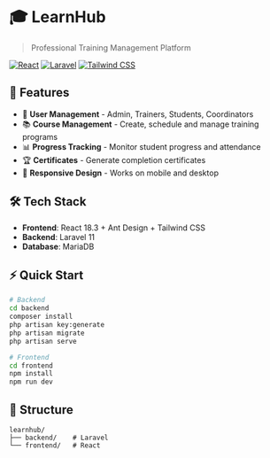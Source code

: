 # 🎓 LearnHub

> Professional Training Management Platform

[![React](https://img.shields.io/badge/React-18.3-61DAFB?style=flat-square&logo=react)](https://reactjs.org/)
[![Laravel](https://img.shields.io/badge/Laravel-11+-FF2D20?style=flat-square&logo=laravel)](https://laravel.com/)
[![Tailwind CSS](https://img.shields.io/badge/Tailwind%20CSS-3+-06B6D4?style=flat-square&logo=tailwindcss)](https://tailwindcss.com/)

## 🚀 Features

- 👥 **User Management** - Admin, Trainers, Students, Coordinators
- 📚 **Course Management** - Create, schedule and manage training programs
- 📊 **Progress Tracking** - Monitor student progress and attendance
- 🏆 **Certificates** - Generate completion certificates
- 📱 **Responsive Design** - Works on mobile and desktop

## 🛠️ Tech Stack

- **Frontend**: React 18.3 + Ant Design + Tailwind CSS
- **Backend**: Laravel 11
- **Database**: MariaDB

## ⚡ Quick Start

```bash 
# Backend
cd backend
composer install
php artisan key:generate
php artisan migrate
php artisan serve

# Frontend  
cd frontend
npm install
npm run dev
```

## 📁 Structure

```
learnhub/
├── backend/    # Laravel 
└── frontend/   # React 
```

